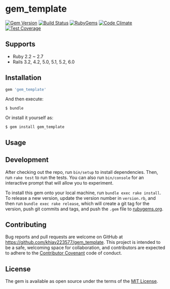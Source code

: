 # gem_template

[![Gem Version](https://img.shields.io/gem/v/gem_template.svg?style=flat)](http://rubygems.org/gems/gem_template)
[![Build Status](https://github.com/khiav223577/gem_template/workflows/Ruby/badge.svg)](https://github.com/khiav223577/gem_template/actions)
[![RubyGems](http://img.shields.io/gem/dt/gem_template.svg?style=flat)](http://rubygems.org/gems/gem_template)
[![Code Climate](https://codeclimate.com/github/khiav223577/gem_template/badges/gpa.svg)](https://codeclimate.com/github/khiav223577/gem_template)
[![Test Coverage](https://codeclimate.com/github/khiav223577/gem_template/badges/coverage.svg)](https://codeclimate.com/github/khiav223577/gem_template/coverage)

## Supports
- Ruby 2.2 ~ 2.7
- Rails 3.2, 4.2, 5.0, 5.1, 5.2, 6.0

## Installation

```ruby
gem 'gem_template'
```

And then execute:

    $ bundle

Or install it yourself as:

    $ gem install gem_template

## Usage


## Development

After checking out the repo, run `bin/setup` to install dependencies. Then, run `rake test` to run the tests. You can also run `bin/console` for an interactive prompt that will allow you to experiment.

To install this gem onto your local machine, run `bundle exec rake install`. To release a new version, update the version number in `version.rb`, and then run `bundle exec rake release`, which will create a git tag for the version, push git commits and tags, and push the `.gem` file to [rubygems.org](https://rubygems.org).

## Contributing

Bug reports and pull requests are welcome on GitHub at https://github.com/khiav223577/gem_template. This project is intended to be a safe, welcoming space for collaboration, and contributors are expected to adhere to the [Contributor Covenant](http://contributor-covenant.org) code of conduct.


## License

The gem is available as open source under the terms of the [MIT License](http://opensource.org/licenses/MIT).


